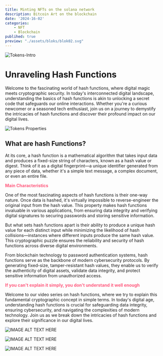 ```yaml
---
title: Minting NFTs on the solana network
description: Bitcoin Art on the blockchain
date: '2024-16-02'
categories: 
    - NFT
    - Blockchain
publihed: true
preview: "./assets/bloks/blok02.svg"
---
```


![Tokens-Intro](/assets/images/art/TOKENS/Tokens-title.png)

# Unraveling Hash Functions

Welcome to the fascinating world of hash functions, where digital magic meets cryptographic security. In today's interconnected digital landscape, understanding the basics of hash functions is akin to unlocking a secret code that safeguards our online interactions. Whether you're a curious newcomer or a seasoned tech enthusiast, join us on a journey to demystify the intricacies of hash functions and discover their profound impact on our digital lives.

![Tokens Properties](/assets/images/art/TOKENS/Tokens-properties.png)

## What are hash Functions?

At its core, a hash function is a mathematical algorithm that takes input data and produces a fixed-size string of characters, known as a hash value or digest. Think of it as a digital fingerprint—a unique identifier generated from any piece of data, whether it's a simple text message, a complex document, or even an entire file.

<span style="color:#ff597d">__Main Characteristics__</span>

One of the most fascinating aspects of hash functions is their one-way nature. Once data is hashed, it's virtually impossible to reverse-engineer the original input from the hash value. This property makes hash functions invaluable in various applications, from ensuring data integrity and verifying digital signatures to securing passwords and storing sensitive information.

But what sets hash functions apart is their ability to produce a unique hash value for each distinct input while minimizing the likelihood of hash collisions—instances where different inputs produce the same hash value. This cryptographic puzzle ensures the reliability and security of hash functions across diverse digital environments.

From blockchain technology to password authentication systems, hash functions serve as the backbone of modern cybersecurity protocols. By generating fixed-size, tamper-resistant hash values, they enable us to verify the authenticity of digital assets, validate data integrity, and protect sensitive information from unauthorized access.

<span style="color:#ff597d">__If you can't explain it simply, 
you don't understand it well enough__</span>

Welcome to our video series on hash functions, where we try to explain this fundamental cryptographic concept in simple terms. In today's digital age, understanding hash functions is crucial for safeguarding data integrity, ensuring cybersecurity, and navigating the complexities of modern technology. Join us as we break down the intricacies of hash functions and explore their significance in our digital lives. 

![IMAGE ALT TEXT HERE](https://youtu.be/Dg8LickJB64)

![IMAGE ALT TEXT HERE](https://youtu.be/jcsQPWUGBl4)

![IMAGE ALT TEXT HERE](https://youtu.be/kskKOvA-ZB0)
